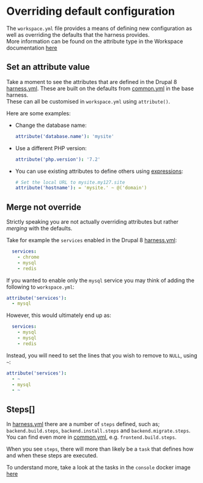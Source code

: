 # Overriding default configuration

The `workspace.yml` file provides a means of defining new configuration as well as overriding the defaults that the harness provides.  
More information can be found on the attribute type in the Workspace documentation [here](https://github.com/my127/workspace/blob/0.1.x/docs/types/attribute.md)

## Set an attribute value
Take a moment to see the attributes that are defined in the Drupal 8 [harness.yml]. These are built on the defaults from [common.yml] in the base harness.  
These can all be customised in `workspace.yml` using `attribute()`.

Here are some examples:
* Change the database name:
  ```yaml
  attribute('database.name'): 'mysite'
  ```
* Use a different PHP version:
  ```yaml
  attribute('php.version'): '7.2'
  ```
* You can use existing attributes to define others using [expressions](https://github.com/my127/workspace/blob/0.1.x/docs/types/attribute.md#attribute-expressions):
  ```yaml
  # Set the local URL to mysite.my127.site
  attribute('hostname'): = 'mysite.' ~ @('domain')
  ```

## Merge not override

Strictly speaking you are not actually overriding attributes but rather _merging_ with the defaults.

Take for example the `services` enabled in the Drupal 8 [harness.yml]:
```yaml
  services:
    - chrome
    - mysql
    - redis
```

If you wanted to enable only the `mysql` service you may think of adding the following to `workspace.yml`:
```yaml
attribute('services'):
  - mysql
```

However, this would ultimately end up as:
```yaml
  services:
    - mysql
    - mysql
    - redis
```

Instead, you will need to set the lines that you wish to remove to `NULL`, using `~`:
```yaml
attribute('services'):
  - ~
  - mysql
  - ~
```

## Steps[]
In [harness.yml] there are a number of `steps` defined, such as; `backend.build.steps`, `backend.install.steps` and `backend.migrate.steps`.  
You can find even more in [common.yml], e.g. `frontend.build.steps`.

When you see `steps`, there will more than likely be a `task` that defines how and when these steps are executed.

To understand more, take a look at the tasks in the `console` docker image [here](https://github.com/inviqa/harness-base-php/blob/0.11.x/src/_base/docker/image/console/root/lib/task)

[harness.yml]: ../../harness.yml
[common.yml]: https://github.com/inviqa/harness-base-php/blob/0.11.x/src/_base/harness/attributes/common.yml
